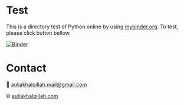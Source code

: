 # Test
This is a directory test of Python online by using [mybinder.org](https://mybinder.org/). To test, please click button bellow.

[![Binder](https://mybinder.org/badge_logo.svg)](https://mybinder.org/v2/gh/auliakhalqillah/Introduction-to-Python/main)

# Contact
:e-mail: auliakhalqillah.mail@gmail.com

:globe_with_meridians: [auliakhalqillah.com](auliakhalqillah.com)
